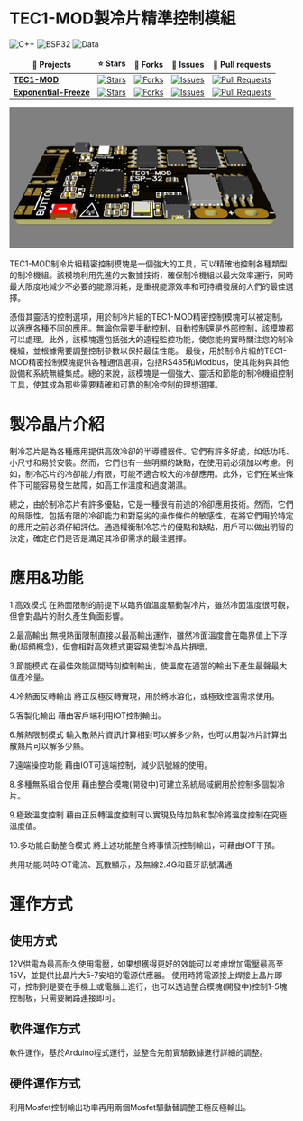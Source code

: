 # TEC1-MOD製冷片精準控制模組

  <img src="https://img.shields.io/badge/C++-USE-orange" alt="C++" />
  <img src="https://img.shields.io/badge/ESP32-USE-orange" alt="ESP32" />
  <img src="https://img.shields.io/badge/Data-OOC.Work-blue" alt="Data" />


<table>
  <thead align="center">
    <tr border: none;>
      <td><b>📄 Projects</b></td>
      <td><b>⭐ Stars</b></td>
      <td><b>📗 Forks</b></td>
      <td><b>📘 Issues</b></td>
      <td><b>📙 Pull requests</b></td>
    </tr>
  </thead>
  <tbody>
    <tr>
      <td><a href="https://github.com/Knockoi/TEC1-MOD"><b>TEC1-MOD</b></a></td>
      <td><a href="https://github.com/Knockoi/TEC1-MOD/stargazers"><img alt="Stars" src="https://img.shields.io/github/stars/Knockoi/TEC1-MOD?style=flat-square&labelColor=343b41"/></a></td>
      <td><a href="https://github.com/Knockoi/TEC1-MOD/network/members"><img alt="Forks" src="https://img.shields.io/github/forks/Knockoi/TEC1-MOD?style=flat-square&labelColor=343b41"/></a></td>
      <td><a href="https://github.com/Knockoi/TEC1-MOD/issues"><img alt="Issues" src="https://img.shields.io/github/issues/Knockoi/TEC1-MOD?style=flat-square&labelColor=343b41"/></a></td>
      <td><a href="https://github.com/Knockoi/TEC1-MOD/pulls"><img alt="Pull Requests" src="https://img.shields.io/github/issues-pr/Knockoi/TEC1-MOD?style=flat-square&labelColor=343b41"/></a></td>
 </tr>
    <tr>
      <td><a href="https://github.com/OOC-work/Exponential-Freeze"><b>Exponential-Freeze</b></a></td>
      <td><a href="https://github.com/OOC-work/Exponential-Freeze/stargazers"><img alt="Stars" src="https://img.shields.io/github/stars/OOC-work/Exponential-Freeze?style=flat-square&labelColor=343b41"/></a></td>
      <td><a href="https://github.com/OOC-work/Exponential-Freeze/network/members"><img alt="Forks" src="https://img.shields.io/github/forks/OOC-work/Exponential-Freeze?style=flat-square&labelColor=343b41"/></a></td>
      <td><a href="https://github.com/OOC-work/Exponential-Freeze/issues"><img alt="Issues" src="https://img.shields.io/github/issues/OOC-work/Exponential-Freeze?style=flat-square&labelColor=343b41"/></a></td>
      <td><a href="https://github.com/OOC-work/Exponential-Freeze/pulls"><img alt="Pull Requests" src="https://img.shields.io/github/issues-pr/OOC-work/Exponential-Freeze?style=flat-square&labelColor=343b41"/></a></td>
    </tr>
  </tbody>
</table>
   


  ![image](https://github.com/Knockoi/TEC1-MOD/blob/main/Image/%E8%9E%A2%E5%B9%95%E6%93%B7%E5%8F%96%E7%95%AB%E9%9D%A2%202023-04-29%20011950.png)  
  
  TEC1-MOD制冷片組精密控制模塊是一個強大的工具，可以精確地控制各種類型的制冷機組。該模塊利用先進的大數據技術，確保制冷機組以最大效率運行，同時最大限度地減少不必要的能源消耗，是重視能源效率和可持續發展的人們的最佳選擇。
 
  憑借其靈活的控制選項，用於制冷片組的TEC1-MOD精密控制模塊可以被定制，以適應各種不同的應用。無論你需要手動控制、自動控制還是外部控制，該模塊都可以處理。此外，該模塊還包括強大的遠程監控功能，使您能夠實時關注您的制冷機組，並根據需要調整控制參數以保持最佳性能。
  最後，用於制冷片組的TEC1-MOD精密控制模塊提供各種通信選項，包括RS485和Modbus，使其能夠與其他設備和系統無縫集成。總的來說，該模塊是一個強大、靈活和節能的制冷機組控制工具，使其成為那些需要精確和可靠的制冷控制的理想選擇。


# 製冷晶片介紹
  制冷芯片是為各種應用提供高效冷卻的半導體器件。它們有許多好處，如低功耗、小尺寸和易於安裝。然而，它們也有一些明顯的缺點，在使用前必須加以考慮。例如，制冷芯片的冷卻能力有限，可能不適合較大的冷卻應用。此外，它們在某些條件下可能容易發生故障，如高工作溫度和過度潮濕。
  
  總之，由於制冷芯片有許多優點，它是一種很有前途的冷卻應用技術。然而，它們的局限性，包括有限的冷卻能力和對惡劣的操作條件的敏感性，在將它們用於特定的應用之前必須仔細評估。通過權衡制冷芯片的優點和缺點，用戶可以做出明智的決定，確定它們是否是滿足其冷卻需求的最佳選擇。

# 應用&功能

  1.高效模式
  在熱面限制的前提下以臨界值溫度驅動製冷片，雖然冷面溫度很可觀，但會對晶片的耐久產生負面影響。
  
  2.最高輸出
  無視熱面限制直接以最高輸出運作，雖然冷面溫度會在臨界值上下浮動(超頻概念)，但會相對高效模式更容易使製冷晶片損壞。
  
  3.節能模式
  在最佳效能區間時刻控制輸出，使溫度在適當的輸出下產生最聲最大值產冷量。
  
  4.冷熱面反轉輸出
  將正反極反轉實現，用於將冰溶化，或極致控溫需求使用。
  
  5.客製化輸出
  藉由客戶端利用IOT控制輸出。
  
  6.解熱限制模式
  輸入散熱片資訊計算相對可以解多少熱，也可以用製冷片計算出散熱片可以解多少熱。
  
  7.遠端操控功能
  藉由IOT可遠端控制，減少訊號線的使用。
  
  8.多種無系組合使用
  藉由整合模塊(開發中)可建立系統局域網用於控制多個製冷片。
  
  9.極致溫度控制
  藉由正反轉溫度控制可以實現及時加熱和製冷將溫度控制在究極溫度值。
  
  10.多功能自動整合模式
  將上述功能整合將事情況控制輸出，可藉由IOT干預。
  
  共用功能:時時IOT電流、瓦數顯示，及無線2.4G和藍牙訊號溝通
  

# 運作方式
## 使用方式
12V供電為最高耐久使用電壓，如果想獲得更好的效能可以考慮增加電壓最高至15V，並提供比晶片大5-7安培的電源供應器。
使用時將電源接上焊接上晶片即可，控制則是要在手機上或電腦上進行，也可以透過整合模塊(開發中)控制1-5塊控制板，只需要網路連接即可。
## 軟件運作方式
軟件運作，基於Arduino程式運行，並整合先前實驗數據進行詳細的調整。
## 硬件運作方式
利用Mosfet控制輸出功率再用兩個Mosfet驅動替調整正極反極輸出。



